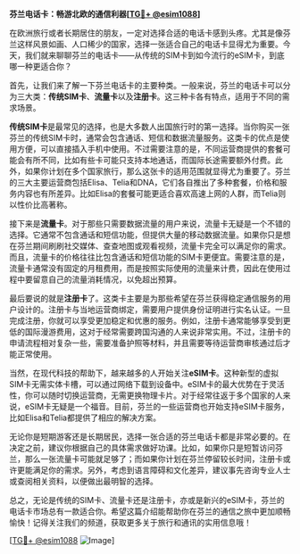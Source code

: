 **芬兰电话卡：畅游北欧的通信利器[[TG💪+ @esim1088](https://t.me/s/esim1088)]**

在欧洲旅行或者长期居住的朋友，一定对选择合适的电话卡感到头疼。尤其是像芬兰这样风景如画、人口稀少的国家，选择一张适合自己的电话卡显得尤为重要。今天，我们就来聊聊芬兰的电话卡——从传统的SIM卡到如今流行的eSIM卡，到底哪一种更适合你？

首先，让我们来了解一下芬兰电话卡的主要种类。一般来说，芬兰的电话卡可以分为三大类：**传统SIM卡**、**流量卡**以及**注册卡**。这三种卡各有特点，适用于不同的需求场景。

**传统SIM卡**是最常见的选择，也是大多数人出国旅行时的第一选择。当你购买一张芬兰的传统SIM卡时，通常会包含通话、短信和数据流量服务。这类卡的优点是使用方便，可以直接插入手机中使用。不过需要注意的是，不同运营商提供的套餐可能会有所不同，比如有些卡可能只支持本地通话，而国际长途需要额外付费。此外，如果你计划在多个国家旅行，那么这张卡的适用范围就显得尤为重要了。芬兰的三大主要运营商包括Elisa、Telia和DNA，它们各自推出了多种套餐，价格和服务内容也有所差异。比如Elisa的套餐可能更适合喜欢高速上网的人群，而Telia则以性价比高著称。

接下来是**流量卡**。对于那些只需要数据流量的用户来说，流量卡无疑是一个不错的选择。它通常不包含通话和短信功能，但提供大量的移动数据流量。如果你只是想在芬兰期间刷刷社交媒体、查查地图或观看视频，流量卡完全可以满足你的需求。而且，流量卡的价格往往比包含通话和短信功能的SIM卡更便宜。需要注意的是，流量卡通常没有固定的月租费用，而是按照实际使用的流量来计费，因此在使用过程中要留意自己的流量消耗情况，以免超出预算。

最后要说的就是**注册卡**了。这类卡主要是为那些希望在芬兰获得稳定通信服务的用户设计的。注册卡与当地运营商绑定，需要用户提供身份证明进行实名认证。一旦完成注册，你就可以享受更加稳定和优惠的服务。例如，注册卡通常能够享受到更低的国际漫游费用，这对于经常需要跨国沟通的人来说非常实用。不过，注册卡的申请流程相对复杂一些，需要准备护照等材料，并且需要等待运营商审核通过后才能正常使用。

当然，在现代科技的帮助下，越来越多的人开始关注**eSIM卡**。这种新型的虚拟SIM卡无需实体卡槽，可以通过网络下载到设备中。eSIM卡的最大优势在于灵活性，你可以随时切换运营商，无需更换物理卡片。对于经常往返于多个国家的人来说，eSIM卡无疑是一个福音。目前，芬兰的一些运营商也开始支持eSIM卡服务，比如Elisa和Telia都提供了相应的解决方案。

无论你是短期游客还是长期居民，选择一张合适的芬兰电话卡都是非常必要的。在决定之前，建议你根据自己的具体需求做好功课。比如，如果你只是短暂访问芬兰，那么一张流量卡可能就足够了；而如果你计划在芬兰停留较长时间，注册卡或许更能满足你的需求。另外，考虑到语言障碍和文化差异，建议事先咨询专业人士或查阅相关资料，以便做出最明智的选择。

总之，无论是传统的SIM卡、流量卡还是注册卡，亦或是新兴的eSIM卡，芬兰的电话卡市场总有一款适合你。希望这篇介绍能帮助你在芬兰的通信之旅中更加顺畅愉快！记得关注我们的频道，获取更多关于旅行和通讯的实用信息哦！

[[TG💪+ @esim1088](https://t.me/s/esim1088) ![Image](https://i.postimg.cc/4NQfJmqS/Snipaste-2025-05-13-00-14-12.png)]